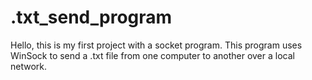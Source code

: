 # .txt_send_program

Hello, this is my first project with a socket program. This program uses WinSock to send a .txt file from one computer to another over a local network.
